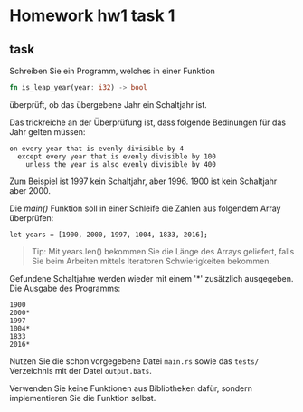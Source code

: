 # Homework hw1 task 1


## task
Schreiben Sie ein Programm, welches in einer Funktion

```rust
fn is_leap_year(year: i32) -> bool
```

überprüft, ob das übergebene Jahr ein Schaltjahr ist.

Das trickreiche an der Überprüfung ist, dass folgende Bedinungen für das Jahr gelten müssen:

```plain
on every year that is evenly divisible by 4
  except every year that is evenly divisible by 100
    unless the year is also evenly divisible by 400
```

Zum Beispiel ist 1997 kein Schaltjahr, aber 1996. 1900 ist kein Schaltjahr aber 2000.

Die *main()* Funktion soll in einer Schleife die Zahlen aus folgendem Array überprüfen:
```test
let years = [1900, 2000, 1997, 1004, 1833, 2016];
```

>Tip: Mit years.len() bekommen Sie die Länge des Arrays geliefert, falls Sie beim Arbeiten mittels Iteratoren Schwierigkeiten bekommen.

Gefundene Schaltjahre werden wieder mit einem '*' zusätzlich ausgegeben. Die Ausgabe des Programms:

```text
1900
2000*
1997
1004*
1833
2016*
```

Nutzen Sie die schon vorgegebene Datei `main.rs` sowie das `tests/` Verzeichnis mit der Datei `output.bats`.

Verwenden Sie keine Funktionen aus Bibliotheken dafür, sondern implementieren Sie die Funktion selbst.
